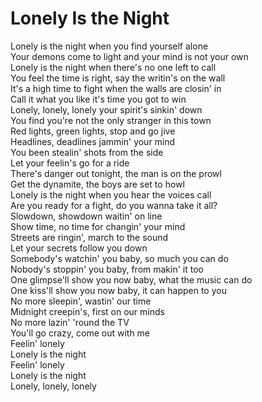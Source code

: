 # Lonely Is the Night

Lonely is the night when you find yourself alone  
Your demons come to light and your mind is not your own  
Lonely is the night when there's no one left to call  
You feel the time is right, say the writin's on the wall  
It's a high time to fight when the walls are closin' in  
Call it what you like it's time you got to win  
Lonely, lonely, lonely your spirit's sinkin' down  
You find you're not the only stranger in this town  
Red lights, green lights, stop and go jive  
Headlines, deadlines jammin' your mind  
You been stealin' shots from the side  
Let your feelin's go for a ride  
There's danger out tonight, the man is on the prowl  
Get the dynamite, the boys are set to howl  
Lonely is the night when you hear the voices call  
Are you ready for a fight, do you wanna take it all?  
Slowdown, showdown waitin' on line  
Show time, no time for changin' your mind  
Streets are ringin', march to the sound  
Let your secrets follow you down  
Somebody's watchin' you baby, so much you can do  
Nobody's stoppin' you baby, from makin' it too  
One glimpse'll show you now baby, what the music can do  
One kiss'll show you now baby, it can happen to you  
No more sleepin', wastin' our time  
Midnight creepin's, first on our minds  
No more lazin' 'round the TV  
You'll go crazy, come out with me  
Feelin' lonely  
Lonely is the night  
Feelin' lonely  
Lonely is the night  
Lonely, lonely, lonely

